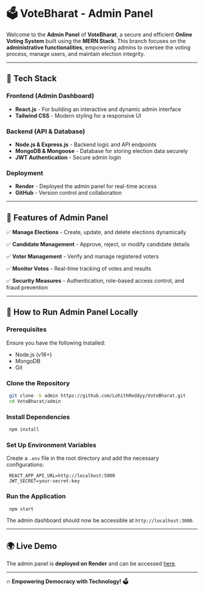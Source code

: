 # 🗳️ VoteBharat - Admin Panel

Welcome to the **Admin Panel** of **VoteBharat**, a secure and efficient **Online Voting System** built using the **MERN Stack**. This branch focuses on the **administrative functionalities**, empowering admins to oversee the voting process, manage users, and maintain election integrity.

---

## 🚀 Tech Stack

### **Frontend (Admin Dashboard)**
- **React.js** - For building an interactive and dynamic admin interface
- **Tailwind CSS** - Modern styling for a responsive UI

### **Backend (API & Database)**
- **Node.js & Express.js** - Backend logic and API endpoints
- **MongoDB & Mongoose** - Database for storing election data securely
- **JWT Authentication** - Secure admin login

### **Deployment**
- **Render** - Deployed the admin panel for real-time access
- **GitHub** - Version control and collaboration

---

## 📌 Features of Admin Panel

✅ **Manage Elections** - Create, update, and delete elections dynamically

✅ **Candidate Management** - Approve, reject, or modify candidate details

✅ **Voter Management** - Verify and manage registered voters

✅ **Monitor Votes** - Real-time tracking of votes and results

✅ **Security Measures** - Authentication, role-based access control, and fraud prevention

---

## 🎯 How to Run Admin Panel Locally

### **Prerequisites**
Ensure you have the following installed:
- Node.js (v16+)
- MongoDB
- Git

### **Clone the Repository**
```bash
 git clone -b admin https://github.com/LohithReddyy/VoteBharat.git
 cd VoteBharat/admin
```

### **Install Dependencies**
```bash
 npm install
```

### **Set Up Environment Variables**
Create a `.env` file in the root directory and add the necessary configurations:
```env
 REACT_APP_API_URL=http://localhost:5000
 JWT_SECRET=your-secret-key
```

### **Run the Application**
```bash
 npm start
```
The admin dashboard should now be accessible at `http://localhost:3000`.

---

## 🌍 Live Demo
The admin panel is **deployed on Render** and can be accessed [here](https://votebharat-admin.onrender.com/login).

---

🔥 **Empowering Democracy with Technology!** 🗳️
